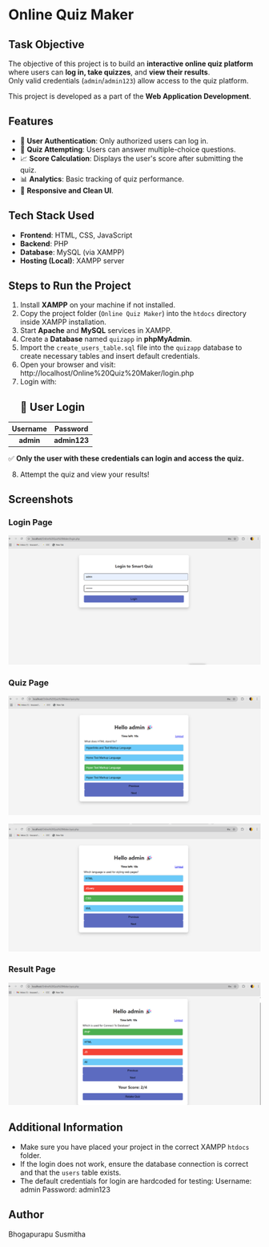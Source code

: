 # Online Quiz Maker

## Task Objective
The objective of this project is to build an **interactive online quiz platform** where users can **log in, take quizzes**, and **view their results**.  
Only valid credentials (`admin`/`admin123`) allow access to the quiz platform.

This project is developed as a part of the **Web Application Development**.



## Features

- 🔐 **User Authentication**: Only authorized users can log in.
- 📝 **Quiz Attempting**: Users can answer multiple-choice questions.
- 📈 **Score Calculation**: Displays the user's score after submitting the quiz.
- 📊 **Analytics**: Basic tracking of quiz performance.
- 🎨 **Responsive and Clean UI**.


## Tech Stack Used

- **Frontend**: HTML, CSS, JavaScript
- **Backend**: PHP
- **Database**: MySQL (via XAMPP)
- **Hosting (Local)**: XAMPP server


## Steps to Run the Project

1. Install **XAMPP** on your machine if not installed.
2. Copy the project folder (`Online Quiz Maker`) into the `htdocs` directory inside XAMPP installation.
3. Start **Apache** and **MySQL** services in XAMPP.
4. Create a **Database** named `quizapp` in **phpMyAdmin**.
5. Import the `create_users_table.sql` file into the `quizapp` database to create necessary tables and insert default credentials.
6. Open your browser and visit:  http://localhost/Online%20Quiz%20Maker/login.php
7. Login with:
   ## 👤 User Login

| Username | Password |
|:--------:|:--------:|
| **admin** | **admin123** |

✅ **Only the user with these credentials can **login and access** the quiz.**

8. Attempt the quiz and view your results!
   

## Screenshots

###  Login Page
![Login Page](login.png)

### Quiz Page
![Quiz Page](quiz-page1.png)

![Quiz Page](quiz-page2.png)

### Result Page
![Result Page](result.png)



## Additional Information

- Make sure you have placed your project in the correct XAMPP `htdocs` folder.
- If the login does not work, ensure the database connection is correct and that the `users` table exists.
- The default credentials for login are hardcoded for testing:
  Username: admin Password: admin123

  

## Author

Bhogapurapu Susmitha


